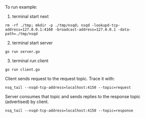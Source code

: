 To run example:

1. terminal start next
```
rm -rf ./tmp; mkdir -p ./tmp/nsqd; nsqd -lookupd-tcp-address=127.0.0.1:4160 -broadcast-address=127.0.0.1 -data-path=./tmp/nsqd
```

2. terminal start server
```
go run server.go
```

3. terminal run client
```
go run client.go
```



Client sends request to the request topic. Trace it with:
```
nsq_tail --nsqd-tcp-address=localhost:4150 --topic=request 
```

Server consumes that topic and sends replies to the response topic (advertised) by client.
```
nsq_tail --nsqd-tcp-address=localhost:4150 --topic=response
```

